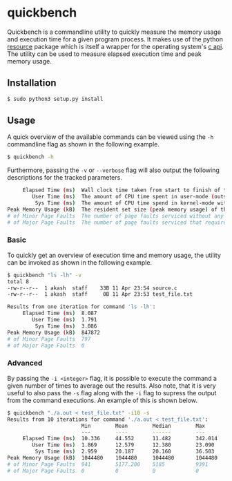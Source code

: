 # quickbench
Quickbench is a commandline utility to quickly measure the memory usage and execution time for a given program process. It makes use of the python [resource](https://docs.python.org/3/library/resource.html) package which is itself a wrapper for the operating system's [c api](https://manpages.debian.org/buster/manpages-dev/getrusage.2.en.html). The utility can be used to measure elapsed execution time and peak memory usage.

## Installation
```bash
$ sudo python3 setup.py install
```

## Usage
A quick overview of the available commands can be viewed using the `-h` commandline flag as shown in the following example.
```bash
$ quickbench -h
```
Furthermore, passing the `-v` or `--verbose` flag will also output the following descriptions for the tracked parameters.
```bash
     Elapsed Time (ms)  Wall clock time taken from start to finish of the process execution.
        User Time (ms)  The amount of CPU time spent in user-mode (outside the kernel) for the process execution.
         Sys Time (ms)  The amount of CPU time spend in kernel-mode within system calls, as opposed to library code.
Peak Memory Usage (kB)  The resident set size (peak memory usage) of the largest of the spawned processes.
# of Minor Page Faults  The number of page faults serviced without any I/O activity.
# of Major Page Faults  The number of page faults serviced that required I/O activity.
```

### Basic
To quickly get an overview of execution time and memory usage, the utility can be invoked as shown in the following example.
```bash
$ quickbench "ls -lh" -v
total 8
-rw-r--r--  1 akash  staff    33B 11 Apr 23:54 source.c
-rw-r--r--  1 akash  staff     0B 11 Apr 23:53 test_file.txt

Results from one iteration for command 'ls -lh':
     Elapsed Time (ms)  8.087   
        User Time (ms)  1.791   
         Sys Time (ms)  3.086   
Peak Memory Usage (kB)  847872  
# of Minor Page Faults  797     
# of Major Page Faults  0
```

### Advanced
By passing the `-i <integer>` flag, it is possible to execute the command a given number of times to average out the results. Also note, that it is very useful to also pass the `-s` flag along with the `-i` flag to supress the output from the command executions. An example of this is shown below.
```bash
$ quickbench "./a.out < test_file.txt" -i10 -s
Results from 10 iterations for command './a.out < test_file.txt':
                        Min        Mean        Median        Max        Std Dev        
                        ---        ----        ------        ---        -------        
     Elapsed Time (ms)  10.336     44.552      11.482        342.014    104.519        
        User Time (ms)  1.869      12.579      12.380        23.090     7.050          
         Sys Time (ms)  2.959      20.187      20.160        36.503     11.174         
Peak Memory Usage (kB)  1044480    1044480     1044480       1044480    0.000          
# of Minor Page Faults  941        5177.200    5185          9391       2845.968       
# of Major Page Faults  0          0           0             0          0.000
```
